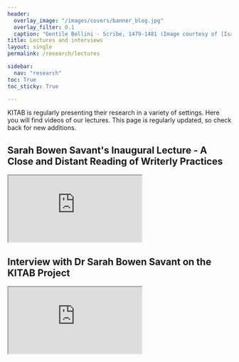 ```yaml
---
header:
  overlay_image: "/images/covers/banner_blog.jpg"
  overlay_filter: 0.1
  caption: "Gentile Bellini - Scribe, 1479-1481 (Image courtesy of [Isabella Stewart Gardner Museum](https://www.gardnermuseum.org/experience/collection/10755), Boston)"
title: Lectures and interviews
layout: single
permalink: /research/lectures

sidebar:
  nav: "research"
toc: True
toc_sticky: True

---
```


KITAB is regularly presenting their research in a variety of settings. Here you will find videos of our lectures. This page is regularly updated, so check back for new additions. 

## Sarah Bowen Savant's Inaugural Lecture - A Close and Distant Reading of Writerly Practices

<div class="embed-responsive embed-responsive-16by9">
  <iframe class="embed-responsive-item" src="https://www.youtube.com/embed/snrDcEYawCI"></iframe>
</div>

## Interview with Dr Sarah Bowen Savant on the KITAB Project

<div class="embed-responsive embed-responsive-16by9">
  <iframe class="embed-responsive-item" src="https://www.youtube.com/embed/O6nOCLL_fWc"></iframe>
</div>